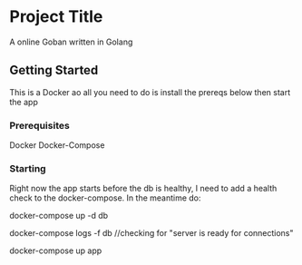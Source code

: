 # Project Title

A online Goban written in Golang

## Getting Started

This is a Docker ao all you need to do is install the prereqs below then start the app

### Prerequisites

Docker
Docker-Compose

### Starting

Right now the app starts before the db is healthy, I need to add a health check to the docker-compose. In the meantime do:

docker-compose up -d db

docker-compose logs -f db //checking for "server is ready for connections"

docker-compose up app
